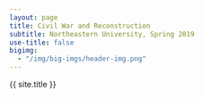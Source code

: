 ```yaml
---
layout: page
title: Civil War and Reconstruction
subtitle: Northeastern University, Spring 2019
use-title: false
bigimg:
  - "/img/big-imgs/header-img.png"
---
```


{{ site.title }}